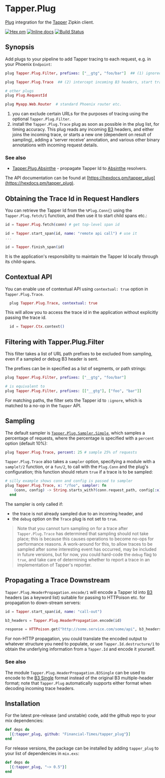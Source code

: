 # Tapper.Plug

[Plug](https://github.com/elixir-lang/plug) integration for the [Tapper](https://github.com/Financial-Times/tapper) Zipkin client.

[![Hex pm](http://img.shields.io/hexpm/v/tapper_plug.svg?style=flat)](https://hex.pm/packages/tapper_plug) [![Inline docs](http://inch-ci.org/github/Financial-Times/tapper_plug.svg)](http://inch-ci.org/github/Financial-Times/tapper_plug) [![Build Status](https://travis-ci.org/Financial-Times/tapper_plug.svg?branch=master)](https://travis-ci.org/Financial-Times/tapper_plug)

## Synopsis

Add plugs to your pipeline to add Tapper tracing to each request, e.g. in your Phoenix `Endpoint`:

```elixir
plug Tapper.Plug.Filter, prefixes: ["__gtg", "foo/bar"]  ## (1) ignored URL prefixes

plug Tapper.Plug.Trace  ## (2) intercept incoming B3 headers, start trace

# other plugs
plug Plug.RequestId

plug Myapp.Web.Router  # standard Phoenix router etc.
```

1. you can exclude certain URLs for the purposes of tracing using the optional `Tapper.Plug.Filter`.
2. install the `Tapper.Plug.Trace` plug as soon as possible in the plug list, for timing accuracy. This plug reads any 
incoming [B3](https://github.com/openzipkin/b3-propagation) headers, and either joins the incoming trace,
or starts a new one (dependent on result of sampling), adding a 'server receive' annotation, and various other binary 
annotations with incoming request details.

### See also

* [Tapper.Plug.Absinthe](https://github.com/Financial-Times/tapper_absinthe_plug) - propagate Tapper Id to [Absinthe](http://absinthe-graphql.org/) resolvers.

The API documentation can be found at [https://hexdocs.pm/tapper_plug](https://hexdocs.pm/tapper_plug).

## Obtaining the Trace Id in Request Handlers

You can retrieve the Tapper Id from the `%Plug.Conn{}` using the `Tapper.Plug.fetch/1` function, and then use it to start child spans etc.:

```elixir
id = Tapper.Plug.fetch(conn) # get top-level span id

id = Tapper.start_span(id, name: "remote api call") # use it
...

id = Tapper.finish_span(id)
```

It is the application's responsibility to maintain the Tapper Id locally through its child-spans.

## Contextual API

You can enable use of contextual API using `contextual: true` option in `Tapper.Plug.Trace`.


```elixir
  plug Tapper.Plug.Trace, contextual: true
```

This will allow you to access the trace id in the application without explicitly passing the trace id.

```elixir
  id = Tapper.Ctx.context()
```

## Filtering with Tapper.Plug.Filter

This filter takes a list of URL path prefixes to be excluded from sampling, even if a sampled or debug B3 header is sent.

The prefixes can be in specified as a list of segments, or path strings:

```elixir
plug Tapper.Plug.Filter, prefixes: ["__gtg", "foo/bar"]

# is equivalent to
plug Tapper.Plug.Filter, prefixes: [["__gtg"], ["foo", "bar"]]
```

For matching paths, the filter sets the Tapper id to `:ignore`, which is matched to a no-op in the `Tapper` API.

## Sampling

The default sampler is [`Tapper.Plug.Sampler.Simple`](lib/sampler.ex), which samples a percentage of requests,
where the percentage is specified with a `percent` option (default 10%):

```elixir
plug Tapper.Plug.Trace, percent: 25 # sample 25% of requests
```

`Tapper.Plug.Trace` also takes a `sampler` option, specifying a module with a `sample?/2` function,
or a `fun/2`, to call with the `Plug.Conn` and the plug's configuration; this
function should return `true` if a trace is to be sampled:

```elixir
# silly example shows conn and config is passed to sampler
plug Tapper.Plug.Trace, x: "/foo", sampler: fn
    (conn, config) -> String.starts_with?(conn.request_path, config[:x])
  end
```

The sampler is only called if:

* the trace is not already sampled due to an incoming header, and
* the `debug` option on the `Trace` plug is not set to `true`.

> Note that you cannot turn sampling on for a trace after `Tapper.Plug.Trace` has determined
that sampling should not take place; this is because this causes operations to become no-ops for performance reasons.
A work-around for this, to allow traces to be sampled after some interesting event has occurred, may be included in future versions,
but for now, you could hard-code the `debug` flag to `true`, and take care of
determining whether to report a trace in an implementation of Tapper's reporter.

## Propagating a Trace Downstream

`Tapper.Plug.HeaderPropagation.encode/1` will encode a Tapper Id into 
[B3](https://github.com/openzipkin/b3-propagation) headers (as a keyword list) suitable for
passing to HTTPoison etc. for propagation to down-stream servers:

```elixir
id = Tapper.start_span(id, name: "call-out")

b3_headers = Tapper.Plug.HeaderPropagation.encode(id)

response = HTTPoison.get("http://some.service.com/some/api", b3_headers)
```

For non-HTTP propagation, you could translate the encoded output to whatever structure you need to populate, 
or use `Tapper.Id.destructure/1` to obtain the underlying information from a `Tapper.Id` and encode it yourself.

### See also

The module `Tapper.Plug.HeaderPropagation.B3Single` can be used to encode to the 
[B3 Single](https://cwiki.apache.org/confluence/display/ZIPKIN/b3+single+header+format) format instead of the
original B3 multiple-header format; note that `Tapper.Plug` automatically supports either format when decoding 
incoming trace headers.


## Installation

For the latest pre-release (and unstable) code, add the github repo to your mix dependencies:

```elixir
def deps do
  [{:tapper_plug, github: "Financial-Times/tapper_plug"}]
end
```

For release versions, the package can be installed by adding `tapper_plug` to your list of dependencies in `mix.exs`:

```elixir
def deps do
  [{:tapper_plug, "~> 0.5"}]
end
```

